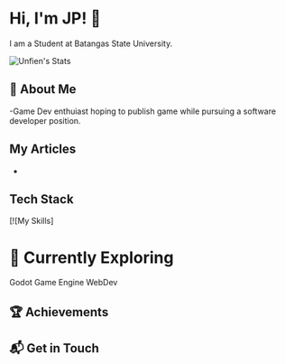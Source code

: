 # Hi, I'm JP! 👋

I am a Student at Batangas State University.

![Unfien's Stats](https://github-readme-stats.vercel.app/api?username=Unfien-2007&theme=vue-dark&show_icons=true&hide_border=true&count_private=true)

## 🚀 About Me

-Game Dev enthuiast hoping to publish game while pursuing a software developer position.

## My Articles
- 


## Tech Stack
[![My Skills]

# 🌱 Currently Exploring
Godot Game Engine
WebDev

## 🏆 Achievements



## 📬 Get in Touch



<!--

Here are some ideas to get you started:

- 🔭 I’m currently working on ...
- 🌱 I’m currently learning ...
- 👯 I’m looking to collaborate on ...
- 🤔 I’m looking for help with ...
- 💬 Ask me about ...
- 📫 How to reach me: ...
- 😄 Pronouns: ...
- ⚡ Fun fact: ...
-->
